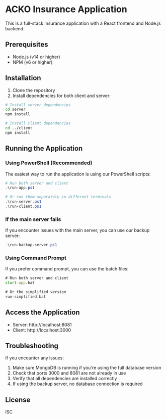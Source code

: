 # ACKO Insurance Application

This is a full-stack insurance application with a React frontend and Node.js backend.

## Prerequisites

- Node.js (v14 or higher)
- NPM (v6 or higher)

## Installation

1. Clone the repository
2. Install dependencies for both client and server:

```bash
# Install server dependencies
cd server
npm install

# Install client dependencies
cd ../client
npm install
```

## Running the Application

### Using PowerShell (Recommended)

The easiest way to run the application is using our PowerShell scripts:

```powershell
# Run both server and client
.\run-app.ps1

# Or run them separately in different terminals
.\run-server.ps1
.\run-client.ps1
```

### If the main server fails

If you encounter issues with the main server, you can use our backup server:

```powershell
.\run-backup-server.ps1
```

### Using Command Prompt

If you prefer command prompt, you can use the batch files:

```cmd
# Run both server and client
start-app.bat

# Or the simplified version
run-simplified.bat
```

## Access the Application

- Server: http://localhost:8081
- Client: http://localhost:3000

## Troubleshooting

If you encounter any issues:

1. Make sure MongoDB is running if you're using the full database version
2. Check that ports 3000 and 8081 are not already in use
3. Verify that all dependencies are installed correctly
4. If using the backup server, no database connection is required

## License

ISC
